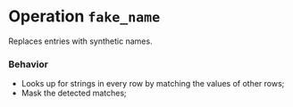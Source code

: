 # Operation `fake_name`

Replaces entries with synthetic names.


### Behavior
- Looks up for strings in every row by matching the values of other rows;
- Mask the detected matches;
